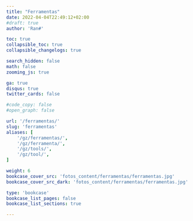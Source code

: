 ```yaml
---
title: "Ferramentas"
date: 2022-04-04T22:49:12+02:00
#draft: true
author: 'Ran#'

toc: true
collapsible_toc: true
collapsible_changelogs: true

search_hidden: false
math: false
zooming_js: true

ga: true
disqus: true
twitter_cards: false

#code_copy: false
#open_graph: false

url: '/ferramentas/'
slug: 'ferramentas'
aliases: [
    '/gz/ferramentas/',
    '/gz/ferramenta/',
    '/gz/tools/',
    '/gz/tool/',
]

weight: 6
bookcase_cover_src: 'fotos_content/ferramentas/ferramentas.jpg'
bookcase_cover_src_dark: 'fotos_content/ferramentas/ferramentas.jpg'

type: 'bookcase'
bookcase_list_pages: false
bookcase_list_sections: true

---
```

